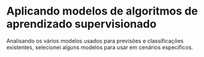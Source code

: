 # Aplicando modelos de algoritmos de aprendizado supervisionado
Analisando os vários modelos usados para previsões e classificações existentes, selecionei alguns modelos para usar em cenários específicos.
